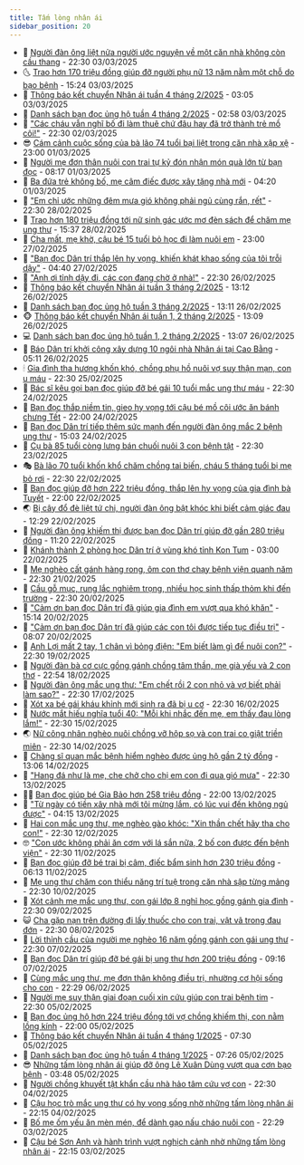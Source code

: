 ```yaml
---
title: Tấm lòng nhân ái
sidebar_position: 20
---
```


<!-- dantri-tam-long-nhan-ai:START -->
- 🌝 [Người đàn ông liệt nửa người ước nguyện về một căn nhà không còn cầu thang](https://dantri.com.vn/tam-long-nhan-ai/nguoi-dan-ong-liet-nua-nguoi-uoc-nguyen-ve-mot-can-nha-khong-con-cau-thang-20250303173430702.htm) - 22:30 03/03/2025
- 🌜 [Trao hơn 170 triệu đồng giúp đỡ người phụ nữ 13 năm nằm một chỗ do bạo bệnh](https://dantri.com.vn/tam-long-nhan-ai/trao-hon-170-trieu-dong-giup-do-nguoi-phu-nu-13-nam-nam-mot-cho-do-bao-benh-20250303203235489.htm) - 15:24 03/03/2025
- 👀 [Thông báo kết chuyển Nhân ái tuần 4 tháng 2/2025](https://dantri.com.vn/tam-long-nhan-ai/thong-bao-ket-chuyen-nhan-ai-tuan-4-thang-22025-20250303094731628.htm) - 03:05 03/03/2025
- 🚀 [Danh sách bạn đọc ủng hộ tuần 4 tháng 2/2025](https://dantri.com.vn/tam-long-nhan-ai/danh-sach-ban-doc-ung-ho-tuan-4-thang-22025-20250303094217026.htm) - 02:58 03/03/2025
- 🦅 [&quot;Các cháu vẫn nghĩ bố đi làm thuê chứ đâu hay đã trở thành trẻ mồ côi!&quot;](https://dantri.com.vn/tam-long-nhan-ai/cac-chau-van-nghi-bo-di-lam-thue-chu-dau-hay-da-tro-thanh-tre-mo-coi-20250301103719265.htm) - 22:30 02/03/2025
- 😎 [Cám cảnh cuộc sống của bà lão 74 tuổi bại liệt trong căn nhà xập xệ](https://dantri.com.vn/tam-long-nhan-ai/cam-canh-cuoc-song-cua-ba-lao-74-tuoi-bai-liet-trong-can-nha-xap-xe-20250228120127186.htm) - 23:00 01/03/2025
- 🎡 [Người mẹ đơn thân nuôi con trai tự kỷ đón nhận món quà lớn từ bạn đọc](https://dantri.com.vn/tam-long-nhan-ai/nguoi-me-don-than-nuoi-con-trai-tu-ky-don-nhan-mon-qua-lon-tu-ban-doc-20250301142333527.htm) - 08:17 01/03/2025
- 🌮 [Ba đứa trẻ không bố, mẹ câm điếc được xây tặng nhà mới](https://dantri.com.vn/tam-long-nhan-ai/ba-dua-tre-khong-bo-me-cam-diec-duoc-xay-tang-nha-moi-20250301092420757.htm) - 04:20 01/03/2025
- 💼 [&quot;Em chỉ ước những đêm mưa gió không phải ngủ cùng rắn, rết&quot;](https://dantri.com.vn/tam-long-nhan-ai/em-chi-uoc-nhung-dem-mua-gio-khong-phai-ngu-cung-ran-ret-20250228150734272.htm) - 22:30 28/02/2025
- 🎊 [Trao hơn 180 triệu đồng tới nữ sinh gác ước mơ đèn sách để chăm mẹ ung thư](https://dantri.com.vn/tam-long-nhan-ai/trao-hon-180-trieu-dong-toi-nu-sinh-gac-uoc-mo-den-sach-de-cham-me-ung-thu-20250228213330691.htm) - 15:37 28/02/2025
- 📝 [Cha mất, mẹ khờ, cậu bé 15 tuổi bỏ học đi làm nuôi em](https://dantri.com.vn/tam-long-nhan-ai/cha-mat-me-kho-cau-be-15-tuoi-bo-hoc-di-lam-nuoi-em-20250226161241936.htm) - 23:00 27/02/2025
- 🤗 [&quot;Bạn đọc Dân trí thắp lên hy vọng, khiến khát khao sống của tôi trỗi dậy&quot;](https://dantri.com.vn/tam-long-nhan-ai/ban-doc-dan-tri-thap-len-hy-vong-khien-khat-khao-song-cua-toi-troi-day-20250227081741605.htm) - 04:40 27/02/2025
- 🌈 [&quot;Anh ơi tỉnh dậy đi, các con đang chờ ở nhà!&quot;](https://dantri.com.vn/tam-long-nhan-ai/anh-oi-tinh-day-di-cac-con-dang-cho-o-nha-20250225143204706.htm) - 22:30 26/02/2025
- 🌝 [Thông báo kết chuyển Nhân ái tuần 3 tháng 2/2025](https://dantri.com.vn/tam-long-nhan-ai/thong-bao-ket-chuyen-nhan-ai-tuan-3-thang-22025-20250226115146341.htm) - 13:12 26/02/2025
- 🦒 [Danh sách bạn đọc ủng hộ tuần 3 tháng 2/2025](https://dantri.com.vn/tam-long-nhan-ai/danh-sach-ban-doc-ung-ho-tuan-3-thang-22025-20250226114803282.htm) - 13:11 26/02/2025
- 🐵 [Thông báo kết chuyển Nhân ái tuần 1, 2 tháng 2/2025](https://dantri.com.vn/tam-long-nhan-ai/thong-bao-ket-chuyen-nhan-ai-tuan-1-2-thang-22025-20250226114314916.htm) - 13:09 26/02/2025
- 💻 [Danh sách bạn đọc ủng hộ tuần 1, 2 tháng 2/2025](https://dantri.com.vn/tam-long-nhan-ai/danh-sach-ban-doc-ung-ho-tuan-1-2-thang-22025-20250226113845587.htm) - 13:07 26/02/2025
- 🦆 [Báo Dân trí khởi công xây dựng 10 ngôi nhà Nhân ái tại Cao Bằng](https://dantri.com.vn/tam-long-nhan-ai/bao-dan-tri-khoi-cong-xay-dung-10-ngoi-nha-nhan-ai-tai-cao-bang-20250226110516016.htm) - 05:11 26/02/2025
- 🕯 [Gia đình tha hương khốn khó, chồng phụ hồ nuôi vợ suy thận mạn, con u máu](https://dantri.com.vn/tam-long-nhan-ai/gia-dinh-tha-huong-khon-kho-chong-phu-ho-nuoi-vo-suy-than-man-con-u-mau-20250220150358186.htm) - 22:30 25/02/2025
- 🤩 [Bác sĩ kêu gọi bạn đọc giúp đỡ bé gái 10 tuổi mắc ung thư máu](https://dantri.com.vn/tam-long-nhan-ai/bac-si-keu-goi-ban-doc-giup-do-be-gai-10-tuoi-mac-ung-thu-mau-20250220152415580.htm) - 22:30 24/02/2025
- 🎡 [Bạn đọc thắp niềm tin, gieo hy vọng tới cậu bé mồ côi ước ăn bánh chưng Tết](https://dantri.com.vn/tam-long-nhan-ai/ban-doc-thap-niem-tin-gieo-hy-vong-toi-cau-be-mo-coi-uoc-an-banh-chung-tet-20250224221531260.htm) - 22:00 24/02/2025
- 🤠 [Bạn đọc Dân trí tiếp thêm sức mạnh đến người đàn ông mắc 2 bệnh ung thư](https://dantri.com.vn/tam-long-nhan-ai/ban-doc-dan-tri-tiep-them-suc-manh-den-nguoi-dan-ong-mac-2-benh-ung-thu-20250224205800453.htm) - 15:03 24/02/2025
- 🌋 [Cụ bà 85 tuổi còng lưng bán chuối nuôi 3 con bệnh tật](https://dantri.com.vn/tam-long-nhan-ai/cu-ba-85-tuoi-cong-lung-ban-chuoi-nuoi-3-con-benh-tat-20250220145648773.htm) - 22:30 23/02/2025
- 🎭 [Bà lão 70 tuổi khốn khổ chăm chồng tai biến, cháu 5 tháng tuổi bị mẹ bỏ rơi](https://dantri.com.vn/tam-long-nhan-ai/ba-lao-70-tuoi-khon-kho-cham-chong-tai-bien-chau-5-thang-tuoi-bi-me-bo-roi-20250220073948669.htm) - 22:30 22/02/2025
- 🤠 [Bạn đọc giúp đỡ hơn 222 triệu đồng, thắp lên hy vọng của gia đình bà Tuyết](https://dantri.com.vn/tam-long-nhan-ai/ban-doc-giup-do-hon-222-trieu-dong-thap-len-hy-vong-cua-gia-dinh-ba-tuyet-20250222113819189.htm) - 22:00 22/02/2025
- 🌏 [Bị cây đổ đè liệt tứ chi, người đàn ông bật khóc khi biết cảm giác đau](https://dantri.com.vn/tam-long-nhan-ai/bi-cay-do-de-liet-tu-chi-nguoi-dan-ong-bat-khoc-khi-biet-cam-giac-dau-20250222183510443.htm) - 12:29 22/02/2025
- 🚀 [Người đàn ông khiếm thị được bạn đọc Dân trí giúp đỡ gần 280 triệu đồng](https://dantri.com.vn/tam-long-nhan-ai/nguoi-dan-ong-khiem-thi-duoc-ban-doc-dan-tri-giup-do-gan-280-trieu-dong-20250222102429561.htm) - 11:20 22/02/2025
- 🚀 [Khánh thành 2 phòng học Dân trí ở vùng khó tỉnh Kon Tum](https://dantri.com.vn/tam-long-nhan-ai/khanh-thanh-2-phong-hoc-dan-tri-o-vung-kho-tinh-kon-tum-20250222064709729.htm) - 03:00 22/02/2025
- 👹 [Mẹ nghèo cất gánh hàng rong, ôm con thơ chạy bệnh viện quanh năm](https://dantri.com.vn/tam-long-nhan-ai/me-ngheo-cat-ganh-hang-rong-om-con-tho-chay-benh-vien-quanh-nam-20250220113912295.htm) - 22:30 21/02/2025
- 🫶 [Cầu gỗ mục, rung lắc nghiêm trọng, nhiều học sinh thấp thỏm khi đến trường](https://dantri.com.vn/tam-long-nhan-ai/cau-go-muc-rung-lac-nghiem-trong-nhieu-hoc-sinh-thap-thom-khi-den-truong-20250219120826993.htm) - 22:30 20/02/2025
- 🐻 [&quot;Cảm ơn bạn đọc Dân trí đã giúp gia đình em vượt qua khó khăn&quot;](https://dantri.com.vn/tam-long-nhan-ai/cam-on-ban-doc-dan-tri-da-giup-gia-dinh-em-vuot-qua-kho-khan-20250219141659621.htm) - 15:14 20/02/2025
- 🌋 [&quot;Cảm ơn bạn đọc Dân trí đã giúp các con tôi được tiếp tục điều trị&quot;](https://dantri.com.vn/tam-long-nhan-ai/cam-on-ban-doc-dan-tri-da-giup-cac-con-toi-duoc-tiep-tuc-dieu-tri-20250219143046162.htm) - 08:07 20/02/2025
- 🧰 [Anh Lợi mất 2 tay, 1 chân vì bỏng điện: &quot;Em biết làm gì để nuôi con?&quot;](https://dantri.com.vn/tam-long-nhan-ai/anh-loi-mat-2-tay-1-chan-vi-bong-dien-em-biet-lam-gi-de-nuoi-con-20250219152630182.htm) - 22:30 19/02/2025
- 💄 [Người đàn bà cơ cực gồng gánh chồng tâm thần, mẹ già yếu và 2 con thơ](https://dantri.com.vn/tam-long-nhan-ai/nguoi-dan-ba-co-cuc-gong-ganh-chong-tam-than-me-gia-yeu-va-2-con-tho-20250218015017404.htm) - 22:54 18/02/2025
- 🌝 [Người đàn ông mắc ung thư: &quot;Em chết rồi 2 con nhỏ và vợ biết phải làm sao?&quot;](https://dantri.com.vn/tam-long-nhan-ai/nguoi-dan-ong-mac-ung-thu-em-chet-roi-2-con-nho-va-vo-biet-phai-lam-sao-20250216162904838.htm) - 22:30 17/02/2025
- 🔭 [Xót xa bé gái kháu khỉnh mới sinh ra đã bị u cơ](https://dantri.com.vn/tam-long-nhan-ai/xot-xa-be-gai-khau-khinh-moi-sinh-ra-da-bi-u-co-20250213141915784.htm) - 22:30 16/02/2025
- 🦒 [Nước mắt hiếu nghĩa tuổi 40: &quot;Mỗi khi nhắc đến mẹ, em thấy đau lòng lắm!&quot;](https://dantri.com.vn/tam-long-nhan-ai/nuoc-mat-hieu-nghia-tuoi-40-moi-khi-nhac-den-me-em-thay-dau-long-lam-20250216022013041.htm) - 22:30 15/02/2025
- 🌏 [Nữ công nhân nghèo nuôi chồng vỡ hộp sọ và con trai co giật triền miên](https://dantri.com.vn/tam-long-nhan-ai/nu-cong-nhan-ngheo-nuoi-chong-vo-hop-so-va-con-trai-co-giat-trien-mien-20250213152452047.htm) - 22:30 14/02/2025
- 🦣 [Chàng sĩ quan mắc bệnh hiểm nghèo được ủng hộ gần 2 tỷ đồng](https://dantri.com.vn/tam-long-nhan-ai/chang-si-quan-mac-benh-hiem-ngheo-duoc-ung-ho-gan-2-ty-dong-20250214155509155.htm) - 13:06 14/02/2025
- 🤗 [&quot;Hang đá như là mẹ, che chở cho chị em con đi qua gió mưa&quot;](https://dantri.com.vn/tam-long-nhan-ai/hang-da-nhu-la-me-che-cho-cho-chi-em-con-di-qua-gio-mua-20250214051053055.htm) - 22:30 13/02/2025
- 🧑‍🏫 [Bạn đọc giúp bé Gia Bảo hơn 258 triệu đồng](https://dantri.com.vn/tam-long-nhan-ai/ban-doc-giup-be-gia-bao-hon-258-trieu-dong-20250213133102846.htm) - 22:00 13/02/2025
- 🤠 [&quot;Từ ngày có tiền xây nhà mới tôi mừng lắm, có lúc vui đến không ngủ được&quot;](https://dantri.com.vn/tam-long-nhan-ai/tu-ngay-co-tien-xay-nha-moi-toi-mung-lam-co-luc-vui-den-khong-ngu-duoc-20250212175533126.htm) - 04:15 13/02/2025
- 🦆 [Hai con mắc ung thư, mẹ nghèo gào khóc: &quot;Xin thần chết hãy tha cho con!&quot;](https://dantri.com.vn/tam-long-nhan-ai/hai-con-mac-ung-thu-me-ngheo-gao-khoc-xin-than-chet-hay-tha-cho-con-20250212225456007.htm) - 22:30 12/02/2025
- 🤓 [&quot;Con ước không phải ăn cơm với lá sắn nữa, 2 bố con được đến bệnh viện&quot;](https://dantri.com.vn/tam-long-nhan-ai/con-uoc-khong-phai-an-com-voi-la-san-nua-2-bo-con-duoc-den-benh-vien-20250211150253508.htm) - 22:30 11/02/2025
- 🫶 [Bạn đọc giúp đỡ bé trai bị câm, điếc bẩm sinh hơn 230 triệu đồng](https://dantri.com.vn/tam-long-nhan-ai/ban-doc-giup-do-be-trai-bi-cam-diec-bam-sinh-hon-230-trieu-dong-20250210200533672.htm) - 06:13 11/02/2025
- 🎊 [Mẹ ung thư chăm con thiểu năng trí tuệ trong căn nhà sập từng mảng](https://dantri.com.vn/tam-long-nhan-ai/me-ung-thu-cham-con-thieu-nang-tri-tue-trong-can-nha-sap-tung-mang-20250207171703353.htm) - 22:30 10/02/2025
- 🦏 [Xót cảnh mẹ mắc ung thư, con gái lớp 8 nghỉ học gồng gánh gia đình](https://dantri.com.vn/tam-long-nhan-ai/xot-canh-me-mac-ung-thu-con-gai-lop-8-nghi-hoc-gong-ganh-gia-dinh-20250206135031632.htm) - 22:30 09/02/2025
- 😺 [Cha gặp nạn trên đường đi lấy thuốc cho con trai, vật vã trong đau đớn](https://dantri.com.vn/tam-long-nhan-ai/cha-gap-nan-tren-duong-di-lay-thuoc-cho-con-trai-vat-va-trong-dau-don-20250207092443964.htm) - 22:30 08/02/2025
- 🥰 [Lời thỉnh cầu của người mẹ nghèo 16 năm gồng gánh con gái ung thư](https://dantri.com.vn/tam-long-nhan-ai/loi-thinh-cau-cua-nguoi-me-ngheo-16-nam-gong-ganh-con-gai-ung-thu-20250206153849355.htm) - 22:30 07/02/2025
- 🚀 [Bạn đọc Dân trí giúp đỡ bé gái bị ung thư hơn 200 triệu đồng](https://dantri.com.vn/tam-long-nhan-ai/ban-doc-dan-tri-giup-do-be-gai-bi-ung-thu-hon-200-trieu-dong-20250207154559545.htm) - 09:16 07/02/2025
- 🌁 [Cùng mắc ung thư, mẹ đơn thân không điều trị, nhường cơ hội sống cho con](https://dantri.com.vn/tam-long-nhan-ai/cung-mac-ung-thu-me-don-than-khong-dieu-tri-nhuong-co-hoi-song-cho-con-20250206161539715.htm) - 22:29 06/02/2025
- 🚀 [Người mẹ suy thận giai đoạn cuối xin cứu giúp con trai bệnh tim](https://dantri.com.vn/tam-long-nhan-ai/nguoi-me-suy-than-giai-doan-cuoi-xin-cuu-giup-con-trai-benh-tim-20250205174934600.htm) - 22:30 05/02/2025
- 🤗 [Bạn đọc ủng hộ hơn 224 triệu đồng tới vợ chồng khiếm thị, con nằm lồng kính](https://dantri.com.vn/tam-long-nhan-ai/ban-doc-ung-ho-hon-224-trieu-dong-toi-vo-chong-khiem-thi-con-nam-long-kinh-20250203103441245.htm) - 22:00 05/02/2025
- 💫 [Thông báo kết chuyển Nhân ái tuần 4 tháng 1/2025](https://dantri.com.vn/tam-long-nhan-ai/thong-bao-ket-chuyen-nhan-ai-tuan-4-thang-12025-20250205141812760.htm) - 07:30 05/02/2025
- 💼 [Danh sách bạn đọc ủng hộ tuần 4 tháng 1/2025](https://dantri.com.vn/tam-long-nhan-ai/danh-sach-ban-doc-ung-ho-tuan-4-thang-12025-20250205141355416.htm) - 07:26 05/02/2025
- 😎 [Những tấm lòng nhân ái giúp đỡ ông Lê Xuân Dùng vượt qua cơn bạo bệnh](https://dantri.com.vn/tam-long-nhan-ai/nhung-tam-long-nhan-ai-giup-do-ong-le-xuan-dung-vuot-qua-con-bao-benh-20250201234938173.htm) - 03:48 05/02/2025
- 🥳 [Người chồng khuyết tật khẩn cầu nhà hảo tâm cứu vợ con](https://dantri.com.vn/tam-long-nhan-ai/nguoi-chong-khuyet-tat-khan-cau-nha-hao-tam-cuu-vo-con-20250204170159443.htm) - 22:30 04/02/2025
- 📝 [Cậu học trò mắc ung thư có hy vọng sống nhờ những tấm lòng nhân ái](https://dantri.com.vn/tam-long-nhan-ai/cau-hoc-tro-mac-ung-thu-co-hy-vong-song-nho-nhung-tam-long-nhan-ai-20250201225541065.htm) - 22:15 04/02/2025
- 🦄 [Bố mẹ ốm yếu ăn mèn mén, để dành gạo nấu cháo nuôi con](https://dantri.com.vn/tam-long-nhan-ai/bo-me-om-yeu-an-men-men-de-danh-gao-nau-chao-nuoi-con-20250204033057246.htm) - 22:29 03/02/2025
- 💼 [Cậu bé Sơn Anh và hành trình vượt nghịch cảnh nhờ những tấm lòng nhân ái](https://dantri.com.vn/tam-long-nhan-ai/cau-be-son-anh-va-hanh-trinh-vuot-nghich-canh-nho-nhung-tam-long-nhan-ai-20250128144606460.htm) - 22:15 03/02/2025<!-- dantri-tam-long-nhan-ai:END -->
